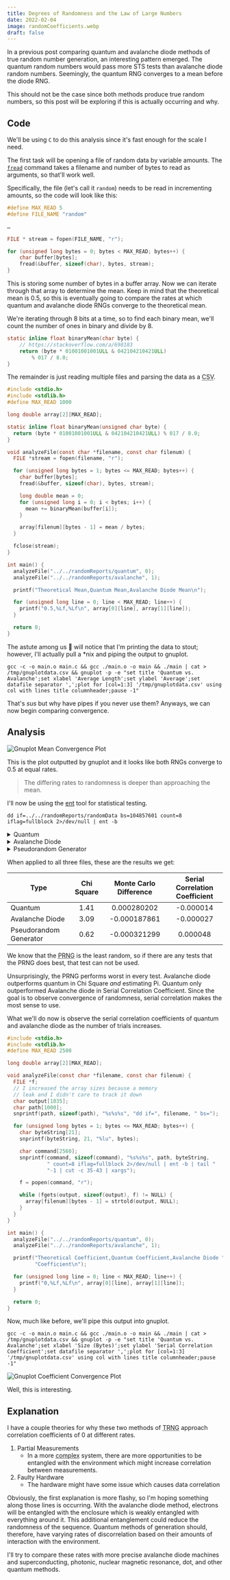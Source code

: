 ```yaml
---
title: Degrees of Randomness and the Law of Large Numbers
date: 2022-02-04
image: randomCoefficients.webp
draft: false
---
```


In a previous post comparing quantum and avalanche diode methods of true random number generation, an interesting pattern emerged. The quantum random numbers would pass more STS tests than avalanche diode random numbers. Seemingly, the quantum RNG converges to a mean before the diode RNG.

This should not be the case since both methods produce true random numbers, so this post will be exploring if this is actually occurring and why.

## Code

We'll be using `C` to do this analysis since it's fast enough for the scale I need.

The first task will be opening a file of random data by variable amounts. The [`fread`](https://pubs.opengroup.org/onlinepubs/9699919799/functions/fread.html#tag_16_164) command takes a filename and number of bytes to read as arguments, so that'll work well.

Specifically, the file (let's call it `random`) needs to be read in incrementing amounts, so the code will look like this:

```c
#define MAX_READ 5
#define FILE_NAME "random"

…

FILE * stream = fopen(FILE_NAME, "r");

for (unsigned long bytes = 0; bytes < MAX_READ; bytes++) {
	char buffer[bytes];
	fread(&buffer, sizeof(char), bytes, stream);
}
```

This is storing some number of bytes in a buffer array. Now we can iterate through that array to determine the mean. Keep in mind that the theoretical mean is 0.5, so this is eventually going to compare the rates at which quantum and avalanche diode RNGs converge to the theoretical mean.

We're iterating through 8 bits at a time, so to find each binary mean, we'll count the number of ones in binary and divide by 8.

```c
static inline float binaryMean(char byte) {
	// https://stackoverflow.com/a/698183
	return (byte * 01001001001ULL & 042104210421ULL)
		% 017 / 8.0;
}
```

The remainder is just reading multiple files and parsing the data as a <abbr title="Comma-Separated Values">CSV</abbr>.

```c
#include <stdio.h>
#include <stdlib.h>
#define MAX_READ 1000

long double array[2][MAX_READ];

static inline float binaryMean(unsigned char byte) {
  return (byte * 01001001001ULL & 042104210421ULL) % 017 / 8.0;
}

void analyzeFile(const char *filename, const char filenum) {
  FILE *stream = fopen(filename, "r");

  for (unsigned long bytes = 1; bytes <= MAX_READ; bytes++) {
    char buffer[bytes];
    fread(&buffer, sizeof(char), bytes, stream);

    long double mean = 0;
    for (unsigned long i = 0; i < bytes; i++) {
      mean += binaryMean(buffer[i]);
    }

    array[filenum][bytes - 1] = mean / bytes;
  }

  fclose(stream);
}

int main() {
  analyzeFile("../../randomReports/quantum", 0);
  analyzeFile("../../randomReports/avalanche", 1);

  printf("Theoretical Mean,Quantum Mean,Avalanche Diode Mean\n");

  for (unsigned long line = 0; line < MAX_READ; line++) {
    printf("0.5,%Lf,%Lf\n", array[0][line], array[1][line]);
  }

  return 0;
}
```

The astute among us 🔴 will notice that I'm printing the data to stout; however, I'll actually pull a \*nix and piping the output to gnuplot.

```shell
gcc -c -o main.o main.c && gcc ./main.o -o main && ./main | cat > /tmp/gnuplotdata.csv && gnuplot -p -e "set title 'Quantum vs. Avalanche';set xlabel 'Average Length';set ylabel 'Average';set datafile separator ',';plot for [col=1:3] '/tmp/gnuplotdata.csv' using col with lines title columnheader;pause -1"
```

That's _sus_ but why have pipes if you never use them? Anyways, we can now begin comparing convergence.

## Analysis

![Gnuplot Mean Convergence Plot](images/quantumAvalanchePlot.webp)

This is the plot outputted by gnuplot and it looks like both RNGs converge to 0.5 at equal rates.

> The differing rates to randomness is deeper than approaching the mean.

I'll now be using the [ent](https://www.fourmilab.ch/random/) tool for statistical testing.

```shell
dd if=../../randomReports/randomData bs=104857601 count=8 iflag=fullblock 2>/dev/null | ent -b
```

<details>

<summary>Quantum</summary>

Entropy = 1.000000 bits per bit.

Optimum compression would reduce the size
of this 838860800 bit file by 0 percent.

Chi square distribution for 838860800 samples is 1.41, and randomly would exceed this value 23.50 percent of the times.

Arithmetic mean value of data bits is 0.5000 (0.5 = random).

Monte Carlo value for Pi is 3.141312452 (error 0.01 percent).

Serial correlation coefficient is -0.000014 (totally uncorrelated = 0.0).

</details>

<details>

<summary>Avalanche Diode</summary>

Entropy = 1.000000 bits per bit.

Optimum compression would reduce the size
of this 838860800 bit file by 0 percent.

Chi square distribution for 838860800 samples is 3.09, and randomly would exceed this value 7.88 percent of the times.

Arithmetic mean value of data bits is 0.5000 (0.5 = random).

Monte Carlo value for Pi is 3.141780515 (error 0.01 percent).

Serial correlation coefficient is -0.000027 (totally uncorrelated = 0.0).

</details>

<details>

<summary>Pseudorandom Generator</summary>

Entropy = 1.000000 bits per bit.

Optimum compression would reduce the size
of this 838860800 bit file by 0 percent.

Chi square distribution for 838860800 samples is 0.62, and randomly would exceed this value 43.12 percent of the times.

Arithmetic mean value of data bits is 0.5000 (0.5 = random).

Monte Carlo value for Pi is 3.141913953 (error 0.01 percent).

Serial correlation coefficient is 0.000048 (totally uncorrelated = 0.0).

</details>

When applied to all three files, these are the results we get:

| Type                   | Chi Square | Monte Carlo Difference | Serial Correlation Coefficient |
| ---------------------- | :--------: | :--------------------: | :----------------------------: |
| Quantum                |    1.41    |      0.000280202       |           -0.000014            |
| Avalanche Diode        |    3.09    |      -0.000187861      |           -0.000027            |
| Pseudorandom Generator |    0.62    |      -0.000321299      |            0.000048            |

We know that the <abbr title="Pseudorandom Number Generator">PRNG</abbr> is the least random, so if there are any tests that the PRNG does best, that test can not be used.

Unsurprisingly, the PRNG performs worst in every test. Avalanche diode outperforms quantum in Chi Square _and_ estimating Pi. Quantum only outperformed Avalanche diode in Serial Correlation Coefficient. Since the goal is to observe convergence of randomness, serial correlation makes the most sense to use.

What we'll do now is observe the serial correlation coefficients of quantum and avalanche diode as the number of trials increases.

```c
#include <stdio.h>
#include <stdlib.h>
#define MAX_READ 2500

long double array[2][MAX_READ];

void analyzeFile(const char *filename, const char filenum) {
  FILE *f;
  // I increased the array sizes because a memory
  // leak and I didn't care to track it down
  char output[1035];
  char path[1000];
  snprintf(path, sizeof(path), "%s%s%s", "dd if=", filename, " bs=");

  for (unsigned long bytes = 1; bytes <= MAX_READ; bytes++) {
    char byteString[21];
    snprintf(byteString, 21, "%lu", bytes);

    char command[2560];
    snprintf(command, sizeof(command), "%s%s%s", path, byteString,
             " count=8 iflag=fullblock 2>/dev/null | ent -b | tail "
             "-1 | cut -c 35-43 | xargs");

    f = popen(command, "r");

    while (fgets(output, sizeof(output), f) != NULL) {
      array[filenum][bytes - 1] = strtold(output, NULL);
    }
  }
}

int main() {
  analyzeFile("../../randomReports/quantum", 0);
  analyzeFile("../../randomReports/avalanche", 1);

  printf("Theoretical Coefficient,Quantum Coefficient,Avalanche Diode "
         "Coefficient\n");

  for (unsigned long line = 0; line < MAX_READ; line++) {
    printf("0,%Lf,%Lf\n", array[0][line], array[1][line]);
  }

  return 0;
}
```

Now, much like before, we'll pipe this output into gnuplot.

```shell
gcc -c -o main.o main.c && gcc ./main.o -o main && ./main | cat > /tmp/gnuplotdata.csv && gnuplot -p -e "set title 'Quantum vs. Avalanche';set xlabel 'Size (Bytes)';set ylabel 'Serial Correlation Coefficient';set datafile separator ',';plot for [col=1:3] '/tmp/gnuplotdata.csv' using col with lines title columnheader;pause -1"
```

![Gnuplot Coefficient Convergence Plot](images/randomCoefficients.webp)

Well, this is interesting.

## Explanation

I have a couple theories for why these two methods of <abbr title="True Random Number Generation">TRNG</abbr> approach correlation coefficients of 0 at different rates.

1. Partial Measurements
	- In a more <abbr title="more interactions to achieve the same goal">complex</abbr> system, there are more opportunities to be entangled with the environment which might increase correlation between measurements.
2. Faulty Hardware
	- The hardware might have some issue which causes data correlation

Obviously, the first explanation is more flashy, so I'm hoping something along those lines is occurring. With the avalanche diode method, electrons will be entangled with the enclosure which is weakly entangled with everything around it. This additional entanglement could reduce the randomness of the sequence. Quantum methods of generation should, therefore, have varying rates of discorrelation based on their amounts of interaction with the environment.

I'll try to compare these rates with more precise avalanche diode machines and superconducting, photonic, nuclear magnetic resonance, dot, and other quantum methods.
